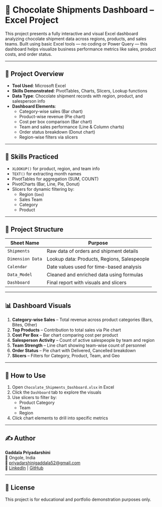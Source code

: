 # 🍫 Chocolate Shipments Dashboard – Excel Project

This project presents a fully interactive and visual Excel dashboard analyzing chocolate shipment data across regions, products, and sales teams. Built using basic Excel tools — no coding or Power Query — this dashboard helps visualize business performance metrics like sales, product costs, and order status.

---

## 📌 Project Overview

- **Tool Used**: Microsoft Excel
- **Skills Demonstrated**: PivotTables, Charts, Slicers, Lookup functions
- **Data Type**: Chocolate shipment records with region, product, and salesperson info
- **Dashboard Elements**:
  - Category-wise sales (Bar chart)
  - Product-wise revenue (Pie chart)
  - Cost per box comparison (Bar chart)
  - Team and sales performance (Line & Column charts)
  - Order status breakdown (Donut chart)
  - Region-wise filters via slicers

---

## 🧠 Skills Practiced

- `XLOOKUP()` for product, region, and team info
- `TEXT()` for extracting month names
- PivotTables for aggregation (SUM, COUNT)
- PivotCharts (Bar, Line, Pie, Donut)
- Slicers for dynamic filtering by:
  - Region (`Geo`)
  - Sales Team
  - Category
  - Product

---

## 📂 Project Structure

| Sheet Name     | Purpose                                     |
|----------------|---------------------------------------------|
| `Shipments`    | Raw data of orders and shipment details     |
| `Dimension Data` | Lookup data: Products, Regions, Salespeople |
| `Calendar`     | Date values used for time-based analysis    |
| `Data_Model`   | Cleaned and enriched data using formulas    |
| `Dashboard`    | Final report with visuals and slicers       |

---

## 📊 Dashboard Visuals

1. **Category-wise Sales** – Total revenue across product categories (Bars, Bites, Other)
2. **Top Products** – Contribution to total sales via Pie chart
3. **Cost Per Box** – Bar chart comparing cost per product
4. **Salesperson Activity** – Count of active salespeople by team and region
5. **Team Strength** – Line chart showing team-wise count of personnel
6. **Order Status** – Pie chart with Delivered, Cancelled breakdown
7. **Slicers** – Filters for Category, Product, Team, and Geo

---

## 🔧 How to Use

1. Open `Chocolate_Shipments_Dashboard.xlsx` in Excel
2. Click the `Dashboard` tab to explore the visuals
3. Use slicers to filter by:
   - Product Category
   - Team
   - Region
4. Click chart elements to drill into specific metrics

---

## ✍️ Author

**Gaddala Priyadarshini**  
📍 Ongole, India  
📧 priyadarshinigaddala52@gmail.com  
🔗 [LinkedIn](https://www.linkedin.com/in/priyadarshini-g) | [GitHub](https://github.com/priyadarshini122)

---

## 📢 License

This project is for educational and portfolio demonstration purposes only.
